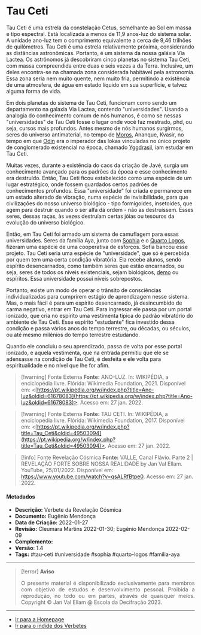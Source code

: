 # Tau Ceti

Tau Ceti é uma estrela da constelação Cetus, semelhante ao Sol em massa e tipo espectral. Está localizada a menos de 11,9 anos-luz do sistema solar. A unidade ano-luz tem o comprimento equivalente a cerca de 9,46 trilhões de quilômetros. Tau Ceti é uma estrela relativamente próxima, considerando as distâncias astronômicas. Portanto, é um sistema da nossa galáxia Via Lactea. Os astrônomos já descobriram cinco planetas no sistema Tau Ceti, com massa compreendida entre duas e seis vezes a da Terra. Inclusive, um deles encontra-se na chamada zona considerada habitável pela astronomia. Essa zona seria nem muito quente, nem muito fria, permitindo a existência de uma atmosfera, de água em estado líquido em sua superfície, e talvez alguma forma de vida.

Em dois planetas do sistema de Tau Ceti, funcionam como sendo um departamento na galaxia Via Lactea, contendo "universidades". Usando a analogia do conhecimento comum de nós humanos, é como se nessas "universidades" de Tau Ceti fosse o lugar onde você faz mestrado, phd, ou seja, cursos mais profundos. Antes mesmo de nós humanos surgirmos, seres do universo antimaterial, no tempo de [Moros](Moros.md), Ananque, Kvasir, no tempo em que [Odin](Odin.md) era o imperador das lokas vinculadas no único projeto de conglomerado existencial na época, chamado [Yggdrasil](Yggdrasil.md), iam estudar em Tau Ceti. 

Muitas vezes, durante a existência do caos da criação de Javé, surgia um conhecimento avançado para os padrões da época e esse conhecimento era destruído. Então, Tau Ceti ficou estabelecido como uma espécie de um lugar estratégico, onde fossem guardados certos padrões de conhecimentos profundos. Essa "universidade" foi criada e permanece em um estado alterado de vibração, numa espécie de invisibilidade, para que civilizações do nosso universo biológico - tipo formigoides, insetoides, que agem para destruir quando o ser alfa dá ordem - não as destruíssem. Esses seres, dessas raças, às vezes destruíam certas jóias ou tesouros da evolução do universo biológico.  

Então, em Tau Ceti foi armado um sistema de camuflagem para essas universidades. Seres da família Aya, junto com [Sophia](Sophia.md) e o [Quarto Logos](Quarto%20Logos.md), fizeram uma espécie de uma cooperativa de esforços. Sofia bancou esse projeto. Tau Ceti seria uma espécie de "universidade", que só é percebida por quem tem uma certa condição vibratória. Ela recebe alunos, sendo espírito desencarnados, como também seres que estão encarnados, ou seja, seres de todos os níveis existenciais, sejam biológicos, [demo](Demos.md) ou espíritos. Essa universidade possui níveis sobrepostos. 

Portanto, existe um modo de operar o trânsito de consciências individualizadas para cumprirem estágio de aprendizagem nesse sistema. Mas, o mais fácil é para um espírito desencarnado, já desincumbido de carma negativo, entrar em Tau Ceti. Para ingressar ele passa por um portal ionizado, que cria no espírito uma vestimenta típica do padrão vibratório do ambiente de Tau Ceti. Esse espírito "estudante" fica investido dessa condição e passa vários anos do tempo terrestre, ou décadas, ou séculos, ou até mesmo milênios do tempo terrestre estudando.  

Quando ele concluiu o seu aprendizado, passa de volta por esse portal ionizado, e aquela vestimenta, que na entrada permitiu que ele se adensasse na condição de Tau Ceti, é desfeita e ele volta para espiritualidade e no nível que lhe for afim.  

> [!warning] Fonte Externa
>**Fonte:** ANO-LUZ. In: WIKIPÉDIA, a enciclopédia livre. Flórida: Wikimedia Foundation, 2021. Disponível em: <[https://pt.wikipedia.org/w/index.php?title=Ano-luz&oldid=61678083](https://pt.wikipedia.org/w/index.php?title=Ano-luz&oldid=61678083)>. Acesso em: 27 jan. 2022.

> [!warning] Fonte Externa
>**Fonte:** TAU CETI. In: WIKIPÉDIA, a enciclopédia livre. Flórida: Wikimedia Foundation, 2017. Disponível em: <[https://pt.wikipedia.org/w/index.php?title=Tau_Ceti&oldid=49503094](https://pt.wikipedia.org/w/index.php?title=Tau_Ceti&oldid=49503094)>. Acesso em: 27 jan. 2022. 

> [!info] Fonte Revelação Cósmica
>**Fonte:** VALLE, Canal Flávio. Parte 2 | REVELAÇÃO FORTE SOBRE NOSSA REALIDADE by Jan Val Ellam. YouTube, 25/01/2022. Disponível em: <https://www.youtube.com/watch?v=qsALRfBtpe0>. Acesso em: 27 jan. 2022. 

#### Metadados

- **Descrição:** Verbete da Revelação Cósmica
- **Documento:** Eugênio Mendonça 
- **Data de Criação:** 2022-01-27
- **Revisão:** Cleumara Martins 2022-01-30; Eugênio Mendonça 2022-02-09
- **Complemento:** 
- **Versão**: 1.4 
- **Tags:** #tau-ceti #universidade #sophia #quarto-logos #familia-aya

---
> [!error] **Aviso**
> <p align="justify">O presente material é disponibilizado exclusivamente para membros com objetivo de estudos e desenvolvimento pessoal. Proibida a reprodução, no todo ou em partes, através de quaisquer meios. Copyright © Jan Val Ellam @ Escola da Decifração 2023. </p>

---
- [Ir para a Homepage](Homepage.canvas)
- [Ir para o índide dos Verbetes](ÍNDIDE%20GERAL%20DOS%20VERBETES.canvas)
